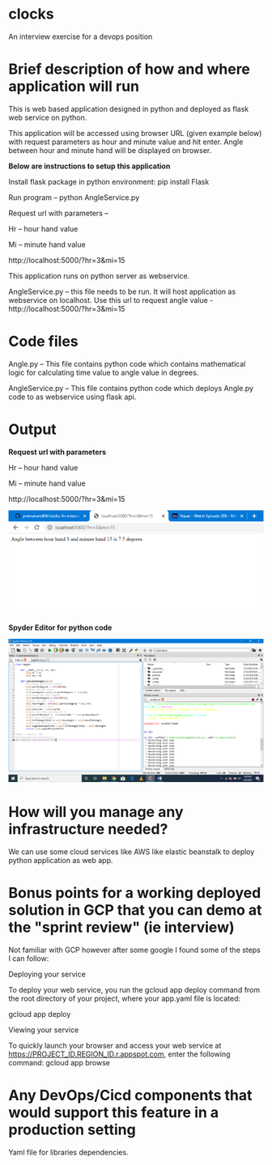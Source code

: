 # clocks
An interview exercise for a devops position

# Brief description of how and where application will run
This is web based application designed in python and deployed as flask web service on python.

This application will be accessed using browser URL (given example below) with request parameters as hour and minute value and hit enter. Angle between hour and minute hand will be displayed on browser.

**Below are instructions to setup this application**

Install flask package in python environment: pip install Flask

Run program – python AngleService.py

Request url with parameters – 

Hr – hour hand value

Mi – minute hand value

http://localhost:5000/?hr=3&mi=15

This application runs on python server as webservice. 

AngleService.py – this file needs to be run. It will host application as webservice on localhost. Use this url to request angle value - http://localhost:5000/?hr=3&mi=15

# Code files
Angle.py – This file contains python code which contains mathematical logic for calculating time value to angle value in degrees.

AngleService.py – This file contains python code which deploys Angle.py code to as webservice using flask api.

# Output
**Request url with parameters**

Hr – hour hand value

Mi – minute hand value

http://localhost:5000/?hr=3&mi=15

![Image of output](output.png)

**Spyder Editor for python code**

![Image of code](code.png)

# How will you manage any infrastructure needed?
We can use some cloud services like AWS like elastic beanstalk to deploy python application as web app. 

# Bonus points for a working deployed solution in GCP that you can demo at the "sprint review" (ie interview)
Not familiar with GCP however after some google I found some of the steps I can follow:

Deploying your service

To deploy your web service, you run the gcloud app deploy command from the root directory of your project, where your app.yaml file is located:

gcloud app deploy

Viewing your service

To quickly launch your browser and access your web service at https://PROJECT_ID.REGION_ID.r.appspot.com, enter the following command:
gcloud app browse

# Any DevOps/Cicd components that would support this feature in a production setting
Yaml file for libraries dependencies.
